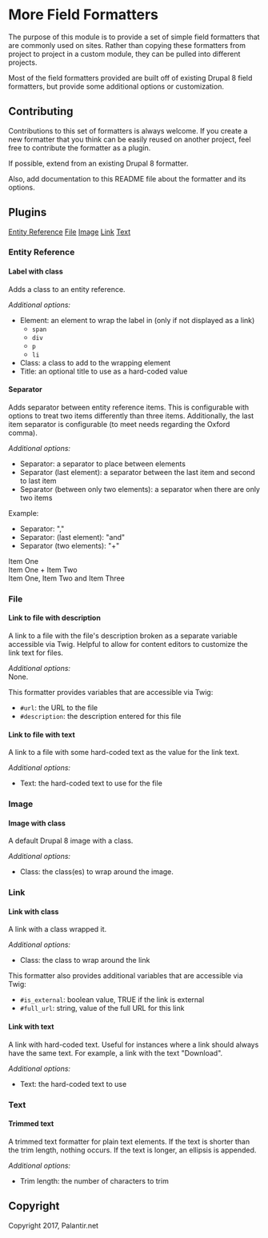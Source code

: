 # More Field Formatters
The purpose of this module is to provide a set of simple field formatters that are commonly used on sites. Rather than copying these formatters from project to project in a custom module, they can be pulled into different projects.

Most of the field formatters provided are built off of existing Drupal 8 field formatters, but provide some additional options or customization.

## Contributing
Contributions to this set of formatters is always welcome. If you create a new formatter that you think can be easily reused on another project, feel free to contribute the formatter as a plugin.

If possible, extend from an existing Drupal 8 formatter.

Also, add documentation to this README file about the formatter and its options.

## Plugins
[Entity Reference](#Entity-Reference)
[File](#File)
[Image](#Image)
[Link](#Link)
[Text](#Text)

### Entity Reference
#### Label with class
Adds a class to an entity reference.

_Additional options:_
- Element: an element to wrap the label in (only if not displayed as a link)
  - `span`
  - `div`
  - `p`
  - `li`
- Class: a class to add to the wrapping element
- Title: an optional title to use as a hard-coded value

#### Separator
Adds separator between entity reference items. This is configurable with options to treat two items differently than three items. Additionally, the last item separator is configurable (to meet needs regarding the Oxford comma).

_Additional options:_
- Separator: a separator to place between elements
- Separator (last element): a separator between the last item and second to last item
- Separator (between only two elements): a separator when there are only two items

Example:
- Separator: ","
- Separator: (last element): "and"
- Separator (two elements): "+"

Item One<br />
Item One + Item Two<br />
Item One, Item Two and Item Three<br />

### File
#### Link to file with description
A link to a file with the file's description broken as a separate variable accessible via Twig. Helpful to allow for content editors to customize the link text for files.

_Additional options:_
<br />None.

This formatter provides variables that are accessible via Twig:
- `#url`: the URL to the file
- `#description`: the description entered for this file

#### Link to file with text
A link to a file with some hard-coded text as the value for the link text.

_Additional options:_
- Text: the hard-coded text to use for the file

### Image
#### Image with class
A default Drupal 8 image with a class.

_Additional options:_
- Class: the class(es) to wrap around the image.

### Link
#### Link with class
A link with a class wrapped it.

_Additional options:_
- Class: the class to wrap around the link

This formatter also provides additional variables that are accessible via Twig:
- `#is_external`: boolean value, TRUE if the link is external
- `#full_url`: string, value of the full URL for this link

#### Link with text
A link with hard-coded text. Useful for instances where a link should always have the same text. For example, a link with the text "Download".

_Additional options:_
- Text: the hard-coded text to use

### Text
#### Trimmed text
A trimmed text formatter for plain text elements. If the text is shorter than the trim length, nothing occurs. If the text is longer, an ellipsis is appended.

_Additional options:_
- Trim length: the number of characters to trim

## Copyright
Copyright 2017, Palantir.net
